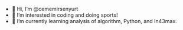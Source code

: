 - 👋 Hi, I’m @cememirsenyurt
- 👀 I’m interested in coding and doing sports!
- 🌱 I’m currently learning analysis of algorithm, Python, and In43max.

<!---
cememirsenyurt/cememirsenyurt is a ✨ special ✨ repository because its `README.md` (this file) appears on your GitHub profile.
You can click the Preview link to take a look at your changes.
--->
